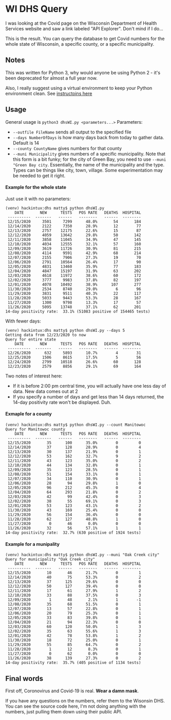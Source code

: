 # WI DHS Query
I was looking at the Covid page on the Wisconsin Department of Health Services website and saw a link labeled "API Explorer".  Don't mind if I do...

This is the result.  You can query the database to get Covid numbers for the whole state of Wisconsin, a specific county, or a specific municipality.  
## Notes
This was written for Python 3, why would anyone be using Python 2 - it's been deprecated for almost a full year now.

Also, I really suggest using a virtual environment to keep your Python environment clean.  See [instructoins here](https://docs.python.org/3/library/venv.html)  
## Usage
General usage is `python3 dhsWI.py <parameters...>`  Parameters:  
+  `--outfile FileName` sends all output to the specified file
+  `--days NumberOfDays` is how many days back from today to gather data.  Default is 14
+  `--county CountyName` gives numbers for that county
+  `--muni Municipality` gives numbers of a specific municipality.  Note that this form is a bit funky; for the city of Green Bay, you need to use `--muni "Green Bay city`.  Essentially, the name of the municipality and the type.  Types can be things like city, town, village.  Some experimentation may be needed to get it right.  
#### Example for the whole state
Just use it with no parameters:
```
(venv) hackintux:dhs matty$ python dhsWI.py 
    DATE       NEW      TESTS   POS RATE   DEATHS  HOSPITAL
 ----------  -------   ------   --------   ------  --------
 12/15/2020     3501     7299      48.0%       54       184
 12/14/2020     2122     7350      28.9%       12        77
 12/13/2020     2757    12175      22.6%       15        87
 12/12/2020     4059    13642      29.8%       50       142
 12/11/2020     3858    11045      34.9%       47       145
 12/10/2020     4034    12555      32.1%       57       160
 12/09/2020     3619    11726      30.9%       81       215
 12/08/2020     4114     9591      42.9%       68       214
 12/07/2020     2155     7906      27.3%       19        70
 12/06/2020     2791    10564      26.4%       17        90
 12/05/2020     4831    13460      35.9%       77       183
 12/04/2020     4847    15197      31.9%       63       202
 12/03/2020     4618    11972      38.6%       60       172
 12/02/2020     3777     9983      37.8%       82       197
 12/01/2020     4078    10492      38.9%      107       277
 11/30/2020     2534     8740      29.0%        6        96
 11/29/2020     3831     9511      40.3%       22       117
 11/28/2020     5033     9443      53.3%       28       167
 11/27/2020     1300     9798      13.3%       17        57
 11/26/2020     5095    13748      37.1%       62       201
14-day positivity rate:  33.1% (51083 positive of 154465 tests)
```
With fewer days:
```
(venv) hackintux:dhs matty$ python dhsWI.py --days 5
Getting data from 12/23/2020 to now
Query for entire state
    DATE       NEW      TESTS   POS RATE   DEATHS  HOSPITAL
 ----------  -------   ------   --------   ------  --------
 12/26/2020      632     5893      10.7%        4        31
 12/25/2020     1506     8615      17.5%        5        56
 12/24/2020     2799    10518      26.6%       60       128
 12/23/2020     2579     8856      29.1%       69       164
```
Two notes of interest here:
+  If it is before 2:00 pm central time, you will actually have one less day of data.  New data comes out at 2
+  If you specify a number of days and get less than 14 days returned, the 14-day positivity rate won't be displayed.  Duh.
#### Exmaple for a county
```
(venv) hackintux:dhs matty$ python dhsWI.py --count Manitowoc
Query for Manitowoc county
    DATE       NEW      TESTS   POS RATE   DEATHS  HOSPITAL
 ----------  -------   ------   --------   ------  --------
 12/15/2020       35      100      35.0%        0         0
 12/14/2020       37      128      28.9%        0         4
 12/13/2020       30      137      21.9%        0         1
 12/12/2020       53      162      32.7%        9         2
 12/11/2020       43      123      35.0%        0         2
 12/10/2020       44      134      32.8%        0         1
 12/09/2020       35      123      28.5%        0         1
 12/08/2020       51      154      33.1%        0         1
 12/07/2020       34      110      30.9%        0         1
 12/06/2020       28       94      29.8%        1         0
 12/05/2020       96      212      45.3%        0         4
 12/04/2020       64      293      21.8%        0         2
 12/03/2020       42       99      42.4%        0         3
 12/02/2020       38       55      69.1%        0         3
 12/01/2020       53      123      43.1%        0         2
 11/30/2020       43      169      25.4%        0         0
 11/29/2020       56      154      36.4%        0         0
 11/28/2020       62      127      48.8%        1         0
 11/27/2020        0       46       0.0%        0         0
 11/26/2020       32       56      57.1%        1         1
14-day positivity rate:  32.7% (630 positive of 1924 tests)
```

#### Example for a munipality
```
(venv) hackintux:dhs matty$ python dhsWI.py --muni "Oak Creek city"
Query for municipality "Oak Creek city"
    DATE       NEW      TESTS   POS RATE   DEATHS  HOSPITAL
 ----------  -------   ------   --------   ------  --------
 12/15/2020       10       46      21.7%        0         1
 12/14/2020       40       75      53.3%        0         2
 12/13/2020       37      125      29.6%        0         0
 12/12/2020       50      127      39.4%        0         0
 12/11/2020       17       61      27.9%        1         2
 12/10/2020       33       88      37.5%        0         3
 12/09/2020        1       48       2.1%        1        -1
 12/08/2020       35       68      51.5%        0         1
 12/07/2020       13       57      22.8%        0         1
 12/06/2020       20       79      25.3%        0         1
 12/05/2020       33       83      39.8%        0         1
 12/04/2020       21       94      22.3%        0         0
 12/03/2020       60      120      50.0%        1         3
 12/02/2020       35       63      55.6%        1         3
 12/01/2020       42       78      53.8%        1         2
 11/30/2020       18       72      25.0%        0         1
 11/29/2020       55       85      64.7%        0         2
 11/28/2020        1       12       8.3%        0         1
 11/27/2020        0       62       0.0%        0         0
 11/26/2020       38      139      27.3%        0         2
14-day positivity rate:  35.7% (405 positive of 1134 tests)
```  
## Final words
First off, Coronovirus and Covid-19 is real.  **Wear a damn mask**.  

If you have any questions on the numbers, refer them to the Wisonsin DHS.  You can see the source code here, I'm not doing anything with the numbers, just pulling them down using their public API.

